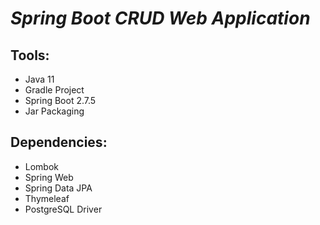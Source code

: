 # _Spring Boot CRUD Web Application_

## Tools:
- Java 11
- Gradle Project
- Spring Boot 2.7.5
- Jar Packaging

## Dependencies:
- Lombok
- Spring Web
- Spring Data JPA
- Thymeleaf
- PostgreSQL Driver
